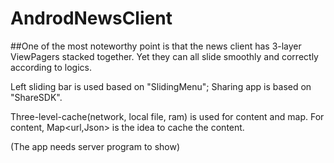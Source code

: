 # AndrodNewsClient


##One of the most noteworthy point is that the news client has 3-layer ViewPagers stacked together. Yet they can all slide smoothly and 
correctly according to logics.

Left sliding bar is used based on "SlidingMenu"; Sharing app is based on "ShareSDK".

Three-level-cache(network, local file, ram) is used for content and map. For content, Map<url,Json> is the idea to cache the content. 

(The app needs server program to show)
